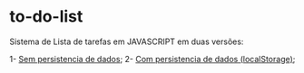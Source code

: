 # to-do-list

Sistema de Lista de tarefas em JAVASCRIPT em duas versões:

1- [Sem persistencia de dados](https://quelvimbarreto.github.io/to-do-list/sem_storage/);
2- [Com persistencia de dados (localStorage)](https://quelvimbarreto.github.io/to-do-list/com_storage/);
